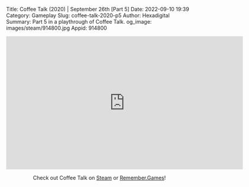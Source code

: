 Title: Coffee Talk (2020) | September 26th [Part 5]
Date: 2022-09-10 19:39
Category: Gameplay
Slug: coffee-talk-2020-p5
Author: Hexadigital
Summary: Part 5 in a playthrough of Coffee Talk.
og_image: images/steam/914800.jpg
Appid: 914800

<center><iframe src="https://www.youtube.com/embed/tZimdOOvTZU?feature=oembed" allow="accelerometer; autoplay; encrypted-media; gyroscope; picture-in-picture" width="640" height="360" frameborder="0"></iframe>

Check out Coffee Talk on [Steam](https://store.steampowered.com/app/914800/?curator_clanid=34633900) or [Remember.Games](https://remember.games/game/718/)!</center>

